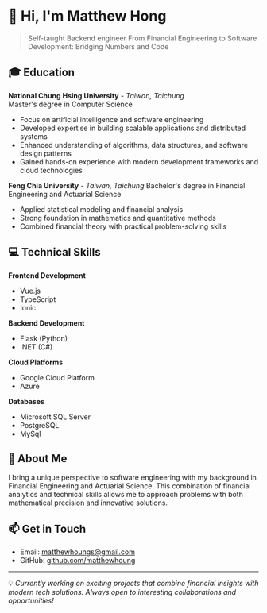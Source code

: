 <!-- Header -->
# 👋 Hi, I'm Matthew Hong

> Self-taught Backend engineer
> From Financial Engineering to Software Development: Bridging Numbers and Code

<!-- Education Section -->
## 🎓 Education

**National Chung Hsing University** - *Taiwan, Taichung*  
Master's degree in Computer Science
- Focus on artificial intelligence and software engineering
- Developed expertise in building scalable applications and distributed systems
- Enhanced understanding of algorithms, data structures, and software design patterns
- Gained hands-on experience with modern development frameworks and cloud technologies

**Feng Chia University** - *Taiwan, Taichung*
Bachelor's degree in Financial Engineering and Actuarial Science  
- Applied statistical modeling and financial analysis
- Strong foundation in mathematics and quantitative methods
- Combined financial theory with practical problem-solving skills

<!-- Skills Section -->
## 💻 Technical Skills

**Frontend Development**
- Vue.js
- TypeScript
- Ionic

**Backend Development**
- Flask (Python)
- .NET (C#)

**Cloud Platforms**
- Google Cloud Platform
- Azure

**Databases**
- Microsoft SQL Server
- PostgreSQL
- MySql

<!-- About Me Section -->
## 🚀 About Me

I bring a unique perspective to software engineering with my background in Financial Engineering and Actuarial Science. This combination of financial analytics and technical skills allows me to approach problems with both mathematical precision and innovative solutions.

<!-- Contact Section -->
## 📫 Get in Touch

- Email: [matthewhoungs@gmail.com](mailto:matthewhoungs@gmail.com)
- GitHub: [github.com/matthewhoung](https://github.com/matthewhoung)

---

💡 *Currently working on exciting projects that combine financial insights with modern tech solutions. Always open to interesting collaborations and opportunities!*
